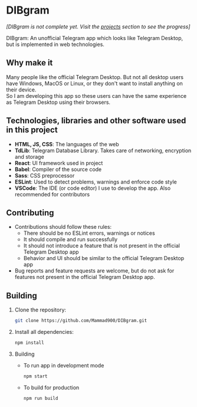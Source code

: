 # DIBgram

*[DIBgram is not complete yet. Visit the [projects](https://github.com/Mammad900/DIBgram/projects?query=sort%3Acreated-asc) section to see the progress]*

DIBgram: An unofficial Telegram app which looks like Telegram Desktop, but is implemented in web technologies.

## Why make it

Many people like the official Telegram Desktop. But not all desktop users have Windows, MacOS or Linux, or they don't want to install anything on their device.  
So I am developing this app so these users can have the same experience as Telegram Desktop using their browsers.

## Technologies, libraries and other software used in this project

- **HTML, JS, CSS**: The languages of the web
- **TdLib**: Telegram Database Library. Takes care of networking, encryption and storage
- **React**: UI framework used in project
- **Babel**: Compiler of the source code
- **Sass**: CSS preprocessor
- **ESLint**: Used to detect problems, warnings and enforce code style
- **VSCode**: The IDE (or code editor) I use to develop the app. Also recommended for contributors

## Contributing

- Contributions should follow these rules:
  - There should be no ESLint errors, warnings or notices
  - It should compile and run successfully
  - It should not introduce a feature that is not present in the official Telegram Desktop app
  - Behavior and UI should be similar to the official Telegram Desktop app
- Bug reports and feature requests are welcome, but do not ask for features not present in the official Telegram Desktop app.

## Building

1. Clone the repository:

   ```bash
   git clone https://github.com/Mammad900/DIBgram.git
   ```

2. Install all dependencies:

   ```bash
   npm install
   ```

3. Building
   - To run app in development mode

     ```bash
     npm start
     ```

   - To build for production

     ```bash
     npm run build
     ```
